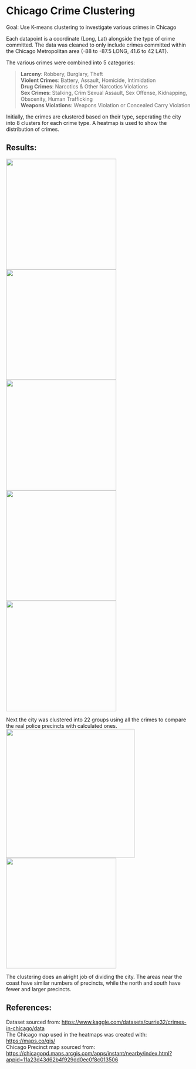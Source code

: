 # Chicago Crime Clustering

Goal: Use K-means clustering to investigate various crimes in Chicago

Each datapoint is a coordinate (Long, Lat) alongside the type of crime committed. The data was cleaned to only include crimes committed within the Chicago Metropolitan area (-88 to -87.5 LONG, 41.6 to 42 LAT).

The various crimes were combined into 5 categories:
><b>Larceny</b>: Robbery, Burglary, Theft\
><b>Violent Crimes</b>: Battery, Assault, Homicide, Intimidation\
><b>Drug Crimes</b>: Narcotics & Other Narcotics Violations\
><b>Sex Crimes</b>: Stalking, Crim Sexual Assault, Sex Offense, Kidnapping, Obscenity, Human Trafficking\
><b>Weapons Violations</b>: Weapons Violation or Concealed Carry Violation

Initially, the crimes are clustered based on their type, seperating the city into 8 clusters for each crime type. A heatmap
is used to show the distribution of crimes.

## Results:
<img src="https://github.com/user-attachments/assets/08cbe440-31eb-4f73-a05f-be40bf5d7894" width="300"></img>
<img src="https://github.com/user-attachments/assets/4cb4d79f-d3d2-43ae-b554-bdc2b1c53c05" width="300"></img>
<img src="https://github.com/user-attachments/assets/10c3efd6-e420-4ad3-b20f-e9198742bb99" width="300"></img>
<img src="https://github.com/user-attachments/assets/af65324b-0687-49bb-8f8d-e87e7ca5d4c3" width="300"></img>
<img src="https://github.com/user-attachments/assets/daa844c8-85e7-4189-9416-66d3ea3a3856" width="300"></img>

Next the city was clustered into 22 groups using all the crimes to compare the real police precincts with calculated ones.\
<img src="https://github.com/user-attachments/assets/7fa18996-76c4-46c6-9e6a-099f48f6e473" width="350"></img>
<img src="https://github.com/user-attachments/assets/6e809b72-69c8-406d-a98b-997e86725073" width="300"></img>

The clustering does an alright job of dividing the city. The areas near the coast have similar numbers of precincts,
while the north and south have fewer and larger precincts.


## References:
Dataset sourced from: https://www.kaggle.com/datasets/currie32/crimes-in-chicago/data  
The Chicago map used in the heatmaps was created with: https://maps.co/gis/  
Chicago Precinct map sourced from: https://chicagopd.maps.arcgis.com/apps/instant/nearby/index.html?appid=11a23d43d62b4f929dd0ec0f8c013506
